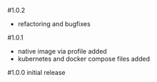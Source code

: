 #1.0.2
- refactoring and bugfixes

#1.0.1
- native image via profile added
- kubernetes and docker compose files added

#1.0.0
initial release